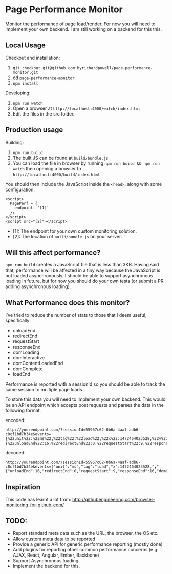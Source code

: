 # Page Performance Monitor

Monitor the performance of page load/render.  For now you will need to implement your own backend. I am still working on a backend for this this.

## Local Usage

Checkout and installation:

1. `git checkout git@github.com:byrichardpowell/page-performance-monitor.git`
2. cd `page-performance-monitor`
3. `npm install`

Developing:

1. `npm run watch`
2. Open a browser at `http://localhost:4000/watch/index.html`
3. Edit the files in the src folder.

## Production usage

Building:

1. `npm run build`
2. The built JS can be found at `build/bundle.js`
3. You can load the file in browser by running `npm run build && npm run watch` then opening a browser to `http://localhost:4000/build/index.html`

You should then include the JavaScript inside the `<head>`, along with some configuration:

````
<script>
  PagePerf = {
    endpoint: '[1]'
  };
</script>
<script src="[2]"></script>
````

* [1]: The endpoint for your own custom monitoring solution.
* [2]: The location of `build/bundle.js` on your server.

## Will this affect performance?

`npm run build` creates a JavaScript file that is less than 3KB.  Having said that, performance will be affected in a tiny way because the JavaScript is not loaded asynchronously.  I should be able to support asynchronous loading in future, but for now you should do your own tests (or submit a PR adding asynchronous loading).

## What Performance does this monitor?

I’ve tried to reduce the number of stats to those that I deem useful, specifically:

* unloadEnd
* redirectEnd
* requestStart
* responseEnd
* domLoading
* domInteractive
* domContentLoadedEnd
* domComplete
* loadEnd

Performance is reported with a sessionId so you should be able to track the same session to multiple page loads.

To store this data you will need to implement your own backend. This would be an API endpoint which accepts post requests and parses the data in the following format.

encoded:

````
http://yourendpoint.com/?sessionId=55967c62-0b6a-4aaf-adb6-c8cf1bd7b34e&events={%22unit%22:%22ms%22,%22tag%22:%22load%22,%22x%22:1472464023528,%22y%22:{%22unloadEnd%22:16,%22redirectEnd%22:0,%22requestStart%22:9,%22responseEnd%22:16,%22domLoading%22:23,%22domInteractive%22:242,%22domContentLoadedEnd%22:243,%22domComplete%22:270,%22loadEnd%22:274}}
````

decoded:

````
http://yourendpoint.com/?sessionId=55967c62-0b6a-4aaf-adb6-c8cf1bd7b34e&events={"unit":"ms","tag":"load","x":1472464023528,"y":{"unloadEnd":16,"redirectEnd":0,"requestStart":9,"responseEnd":16,"domLoading":23,"domInteractive":242,"domContentLoadedEnd":243,"domComplete":270,"loadEnd":274}}
````

## Inspiration

This code has learnt a lot from: http://githubengineering.com/browser-monitoring-for-github-com/

## TODO:

* Report standard meta data such as the URL, the browser, the OS etc.
* Allow custom meta data to be reported
* Provide a generic API for generic performance reporting (mostly done)
* Add plugins for reporting other common performance concerns (e.g: AJAX, React, Angular, Ember, Backbone)
* Support Asynchronous loading.
* Implement the backend for this.
